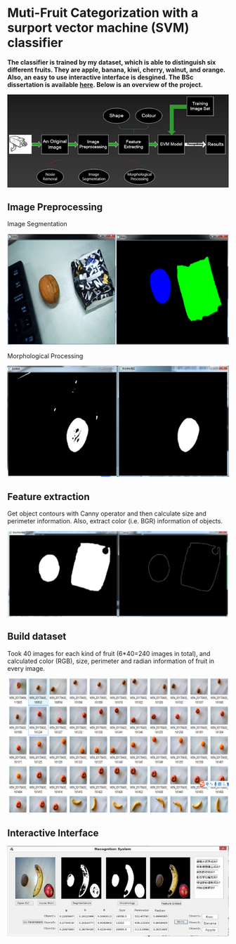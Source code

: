 # Muti-Fruit Categorization with a surport vector machine (SVM) classifier

**The classifier is trained by my dataset, which is able to distinguish six different fruits. They are apple, banana, kiwi, cherry, walnut, and orange. Also, an easy to use interactive interface is desgined. The BSc dissertation is available [here](https://github.com/Lucas-ZhipengLiu/Fruits-Categorization-with-SVM-/blob/master/%E5%88%98%E5%BF%97%E9%B9%8F-%E6%AF%95%E4%B8%9A%E8%AE%BE%E8%AE%A1%E7%BB%88%E7%A8%BF.pdf). Below is an overview of the project.**

![alt text](https://github.com/Lucas-ZhipengLiu/Fruits-Categorization-with-SVM-/blob/master/Images/3.png)

## Image Preprocessing

Image Segmentation

![alt text](https://github.com/Lucas-ZhipengLiu/Fruits-Categorization-with-SVM-/blob/master/Images/4.png)

Morphological Processing

![alt text](https://github.com/Lucas-ZhipengLiu/Fruits-Categorization-with-SVM-/blob/master/Images/5.png)

## Feature extraction
Get object contours with Canny operator and then calculate size and perimeter information. Also, extract color (i.e. BGR) information of objects. 

![alt text](https://github.com/Lucas-ZhipengLiu/Fruits-Categorization-with-SVM-/blob/master/Images/6.PNG)

## Build dataset
Took 40 images for each kind of fruit (6*40=240 images in total), and calculated color (RGB), size, perimeter and radian information of fruit in every image.

![alt text](https://github.com/Lucas-ZhipengLiu/Fruits-Categorization-with-SVM-/blob/master/Images/7.png)

## Interactive Interface 

![alt text](https://github.com/Lucas-ZhipengLiu/Fruits-Categorization-with-SVM-/blob/master/Images/8.jpg)
